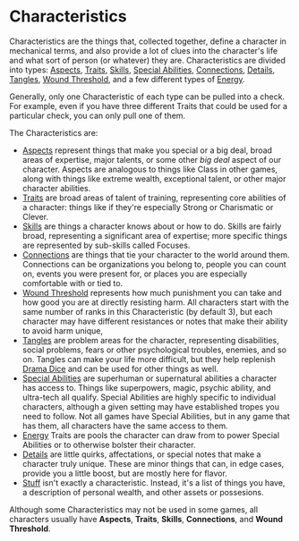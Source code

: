 # Characteristics

Characteristics are the things that, collected together, define a character in mechanical terms, and also provide a lot of clues into the character's life and what sort of person (or whatever) they are. Characteristics are divided into types: [Aspects](Aspects.md), [Traits](Traits.md), [Skills](Skills.md), [Special Abilities](SpecialAbilities.md), [Connections](Connections.md), [Details](Details.md), [Tangles](Tangles.md), [Wound Threshold](WoundThreshold.md), and a few different types of [Energy](Energy.md).

Generally, only one Characteristic of each type can be pulled into a check. For example, even if you have three different Traits that could be used for a particular check, you can only pull one of them.

The Characteristics are:

- [Aspects](Aspects.md) represent things that make you special or a big deal, broad areas of expertise, major talents, or some other *big deal* aspect of our character. Aspects are analogous to things like Class in other games, along with things like extreme wealth, exceptional talent, or other major character abilities. 
- [Traits](Traits.md) are broad areas of talent of training, representing core abilities of a character: things like if they're especially Strong or Charismatic or Clever.
- [Skills](Skills.md) are things a character knows about or how to do. Skills are fairly broad, representing a significant area of expertise; more specific things are represented by sub-skills called Focuses.
- [Connections](Connections.md) are things that tie your character to the world around them. Connections can be organizations you belong to, people you can count on, events you were present for, or places you are especially comfortable with or tied to.
- [Wound Threshold](WoundThreshold.md) represents how much punishment you can take and how good you are at directly resisting harm. All characters start with the same number of ranks in this Characteristic (by default 3), but each character may have different resistances or notes that make their ability to avoid harm unique,
- [Tangles](Tangles.md) are problem areas for the character, representing disabilities, social problems, fears or other psychological troubles, enemies, and so on. Tangles can make your life more difficult, but they help replenish [Drama Dice](DramaDice.md) and can be used for other things as well.
- [Special Abilities](SpecialAbilities.md) are superhuman or supernatural abilities a character has access to. Things like superpowers, magic, psychic ability, and ultra-tech all qualify. Special Abilities are highly specific to individual characters, although a given setting may have established tropes you need to follow. Not all games have Special Abilities, but in any game that has them, all characters have the same access to them.
- [Energy](Energy.md) Traits are pools the character can draw from to power Special Abilities or to otherwise bolster their character.
- [Details](Details.md) are little quirks, affectations, or special notes that make a character truly unique. These are minor things that can, in edge cases, provide you a little boost, but are mostly here for flavor.
- [Stuff](Stuff.md) isn't exactly a characteristic. Instead, it's a list of things you have, a description of personal wealth, and other assets or possesions.

Although some Characteristics may not be used in some games, all characters usually have **Aspects**, **Traits**, **Skills**, **Connections**, and **Wound Threshold**.
